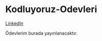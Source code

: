 # Kodluyoruz-Odevleri
 
[LinkedIn](https://www.linkedin.com/in/enes-%C3%BC-7b0ab4129/)

Ödevlerim burada yayınlanacaktır.